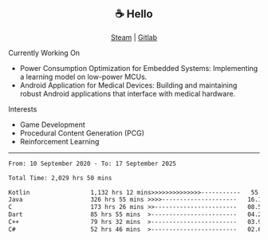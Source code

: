 <h2 align="center"> ☕ Hello </h2>

<p align="center">
  <a href="https://steamcommunity.com/id/Niforances/">Steam</a> |
  <a href="https://gitlab.com/niforances">Gitlab</a>
</p>

Currently Working On
- Power Consumption Optimization for Embedded Systems: Implementing a learning model on low-power MCUs.
- Android Application for Medical Devices: Building and maintaining robust Android applications that interface with medical hardware.

Interests
- Game Development
- Procedural Content Generation (PCG)
- Reinforcement Learning

------

<!--START_SECTION:waka-->

```txt
From: 10 September 2020 - To: 17 September 2025

Total Time: 2,029 hrs 50 mins

Kotlin                 1,132 hrs 12 mins>>>>>>>>>>>>>>-----------   55.78 %
Java                   326 hrs 55 mins >>>>---------------------   16.11 %
C                      173 hrs 26 mins >>-----------------------   08.54 %
Dart                   85 hrs 55 mins  >------------------------   04.23 %
C++                    79 hrs 32 mins  >------------------------   03.92 %
C#                     52 hrs 46 mins  >------------------------   02.60 %
```

<!--END_SECTION:waka-->
